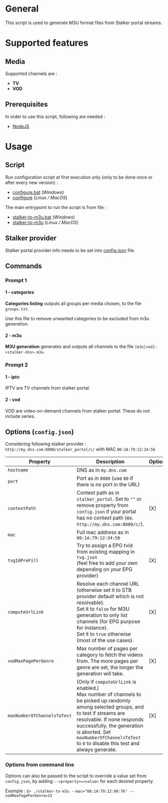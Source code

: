 # General

This script is used to generate M3U format files from Stalker portal streams.

# Supported features

## Media

Supported channels are :
- **TV**
- **VOD**

## Prerequisites

In order to use this script, following are needed :
- [NodeJS](https://nodejs.org/en/download)

# Usage

## Script

Run configuration script at first execution only (only to be done once or after every new version) :
- [configure.bat](./configure.bat) (_Windows_)
- [configure](./configure) (_Linux / MacOS_)

The main entrypoint to run the script is from file :
- [stalker-to-m3u.bat](./stalker-to-m3u.bat) (_Windows_)
- [stalker-to-m3u](./stalker-to-m3u) (_Linux / MacOS_)

## Stalker provider

Stalker portal provider info needs to be set into [config.json](./config.json) file.

## Commands

### Prompt 1
#### 1 - categories

**Categories listing** outputs all groups per media chosen, to the file `groups.txt`.

Use this file to remove unwanted categories to be excluded from m3u generation.

#### 2 - m3u

**M3U generation** generates and outputs all channels to the file `[m3u|vod]-<stalker-dns>.m3u`.

### Prompt 2
#### 1 - iptv

IPTV are TV channels from stalker portal.

#### 2 - vod

VOD are video-on-demand channels from stalker portal. These do not include series.

## Options (`config.json`)

Considering following stalker provider :
`http://my.dns.com:8080/stalker_portal/c/` with MAC `00:1A:79:12:34:56`

| Property                    | Description                                                                                                                                                                                                                                                                                     | Optional | Default       |
|-----------------------------|-------------------------------------------------------------------------------------------------------------------------------------------------------------------------------------------------------------------------------------------------------------------------------------------------|----------|---------------|
| `hostname`                  | DNS as in `my.dns.com`                                                                                                                                                                                                                                                                          |          |               |
| `port`                      | Port as in `8080` (use `80` if there is no port in the URL)                                                                                                                                                                                                                                     |          |               |
| `contextPath`               | Context path as in `stalker_portal`. Set to `""` or remove property from `config.json` if your portal has no context path (ex. `http://my.dns.com:8080/c/`).                                                                                                                                    | [X]      | `""` (_none_) |
| `mac`                       | Full mac address as in `00:1A:79:12:34:56`                                                                                                                                                                                                                                                      |          |               |
| `tvgIdPreFill`              | Try to assign a EPG tvid from existing mapping in `tvg.json`<br/>(feel free to add your own depending on your EPG provider)                                                                                                                                                                     | [X]      | `false`       |
| `computeUrlLink`            | Resolve each channel URL (otherwise set it to STB provider default which is not resolvable).<br/>Set it to `false` for M3U generation to only list channels (for EPG purpose for instance).<br/>Set it to `true` otherwise (most of the use cases).                                             | [X]      | `false`       |
| `vodMaxPagePerGenre`        | Max number of pages per category to fetch the videos from. The more pages per genre are set, the longer the generation will take.                                                                                                                                                               | [X]      | `2`           |
| `maxNumberOfChannelsToTest` | (Only if `computeUrlLink` is enabled.)<br/>Max number of channels to be picked up randomly among selected groups, and to test if streams are resolvable. If none responds successfully, the generation is aborted. Set `maxNumberOfChannelsToTest` to `0` to disable this test and always generate. | [X]      | `5`           |

### Options from command line
Options can also be passed to the script to override a value set from `config.json`, by adding `--<property>=<value>` for each desired property.

Example : `$> ./stalker-to-m3u --mac="00:1A:79:12:98:76" --vodMaxPagePerGenre=15`
